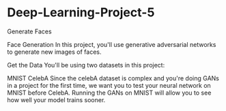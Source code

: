 # Deep-Learning-Project-5
Generate Faces

Face Generation
In this project, you'll use generative adversarial networks to generate new images of faces.

Get the Data
You'll be using two datasets in this project:

MNIST
CelebA
Since the celebA dataset is complex and you're doing GANs in a project for the first time, we want you to test your neural network on MNIST before CelebA. Running the GANs on MNIST will allow you to see how well your model trains sooner.
